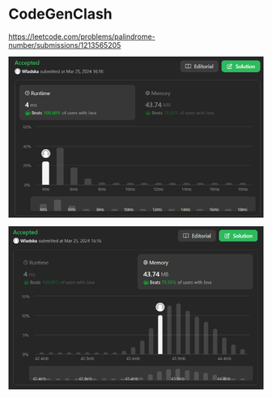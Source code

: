 # CodeGenClash

https://leetcode.com/problems/palindrome-number/submissions/1213565205

![runtime](./images/leetcodesummary/runtime.png)

![memory](./images/leetcodesummary/memory.png)
